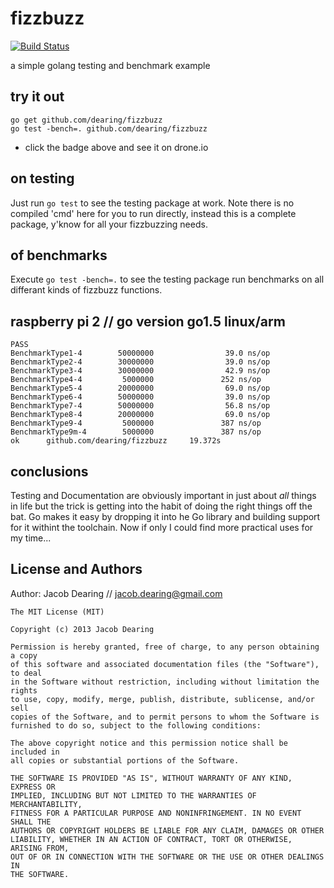 fizzbuzz 
========

[![Build Status](https://drone.io/github.com/dearing/fizzbuzz/status.png)](https://drone.io/github.com/dearing/fizzbuzz/latest)

a simple golang testing and benchmark example

try it out
----------
```
go get github.com/dearing/fizzbuzz
go test -bench=. github.com/dearing/fizzbuzz
```
- click the badge above and see it on drone.io

on testing
----------

Just run `go test` to see the testing package at work.  Note there is no compiled 'cmd' here for you to run directly, instead this is a complete package, y'know for all your fizzbuzzing needs.

of benchmarks
-------------
Execute `go test -bench=.` to see the testing package run benchmarks on all differant kinds of fizzbuzz functions.

raspberry pi 2 // go version go1.5 linux/arm
-------
```
PASS
BenchmarkType1-4        50000000                39.0 ns/op
BenchmarkType2-4        30000000                39.0 ns/op
BenchmarkType3-4        30000000                42.9 ns/op
BenchmarkType4-4         5000000               252 ns/op
BenchmarkType5-4        20000000                69.0 ns/op
BenchmarkType6-4        50000000                39.0 ns/op
BenchmarkType7-4        50000000                56.8 ns/op
BenchmarkType8-4        20000000                69.0 ns/op
BenchmarkType9-4         5000000               387 ns/op
BenchmarkType9m-4        5000000               387 ns/op
ok      github.com/dearing/fizzbuzz     19.372s

```

conclusions
-----------
Testing and Documentation are obviously important in just about *all* things in life but the trick is getting into the habit of doing the right things off the bat.  Go makes it easy by dropping it into he Go library and building support for it withint the toolchain.  Now if only I could find more practical uses for my time...

License and Authors
-------------------
Author: Jacob Dearing // jacob.dearing@gmail.com

```
The MIT License (MIT)

Copyright (c) 2013 Jacob Dearing

Permission is hereby granted, free of charge, to any person obtaining a copy
of this software and associated documentation files (the "Software"), to deal
in the Software without restriction, including without limitation the rights
to use, copy, modify, merge, publish, distribute, sublicense, and/or sell
copies of the Software, and to permit persons to whom the Software is
furnished to do so, subject to the following conditions:

The above copyright notice and this permission notice shall be included in
all copies or substantial portions of the Software.

THE SOFTWARE IS PROVIDED "AS IS", WITHOUT WARRANTY OF ANY KIND, EXPRESS OR
IMPLIED, INCLUDING BUT NOT LIMITED TO THE WARRANTIES OF MERCHANTABILITY,
FITNESS FOR A PARTICULAR PURPOSE AND NONINFRINGEMENT. IN NO EVENT SHALL THE
AUTHORS OR COPYRIGHT HOLDERS BE LIABLE FOR ANY CLAIM, DAMAGES OR OTHER
LIABILITY, WHETHER IN AN ACTION OF CONTRACT, TORT OR OTHERWISE, ARISING FROM,
OUT OF OR IN CONNECTION WITH THE SOFTWARE OR THE USE OR OTHER DEALINGS IN
THE SOFTWARE.
```
